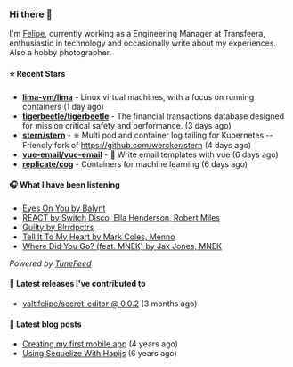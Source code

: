 ### Hi there 👋

I'm [Felipe](https://felipevm.com), currently working as a Engineering Manager at Transfeera, enthusiastic in technology and occasionally write about my experiences. Also a hobby photographer.

#### ⭐ Recent Stars
- **[lima-vm/lima](https://github.com/lima-vm/lima)** - Linux virtual machines, with a focus on running containers (1 day ago)
- **[tigerbeetle/tigerbeetle](https://github.com/tigerbeetle/tigerbeetle)** - The financial transactions database designed for mission critical safety and performance. (3 days ago)
- **[stern/stern](https://github.com/stern/stern)** - ⎈ Multi pod and container log tailing for Kubernetes -- Friendly fork of https://github.com/wercker/stern (4 days ago)
- **[vue-email/vue-email](https://github.com/vue-email/vue-email)** - 💌 Write email templates with vue (6 days ago)
- **[replicate/cog](https://github.com/replicate/cog)** - Containers for machine learning (6 days ago)

#### 🎧 What I have been listening
- [Eyes On You by Balynt](https://open.spotify.com/track/0ghxdsiQAV2GpbWannJzHS)
- [REACT by Switch Disco, Ella Henderson, Robert Miles](https://open.spotify.com/track/1UPHCP5YeVfele4DMbdGyi)
- [Guilty by Blrrdpctrs](https://open.spotify.com/track/6Ja8DS0zRGnNKlLKtui9Xn)
- [Tell It To My Heart by Mark Coles, Menno](https://open.spotify.com/track/42Ighc45xyQIUgGID50esp)
- [Where Did You Go? (feat. MNEK) by Jax Jones, MNEK](https://open.spotify.com/track/3sa06xVNmLLYIxdNNmVQN8)

_Powered by [TuneFeed](https://tunefeed.app?ref=valtlfelipe-gh-profile)_ 

#### 🚀 Latest releases I've contributed to


- [valtlfelipe/secret-editor @ 0.0.2](https://github.com/valtlfelipe/secret-editor/releases/tag/0.0.2) (3 months ago)

#### 📄 Latest blog posts
- [Creating my first mobile app](https://felipevm.com/posts/creating-my-first-mobile-app/) (4 years ago)
- [Using Sequelize With Hapijs](https://felipevm.com/posts/using-sequelize-with-hapijs/) (6 years ago)
